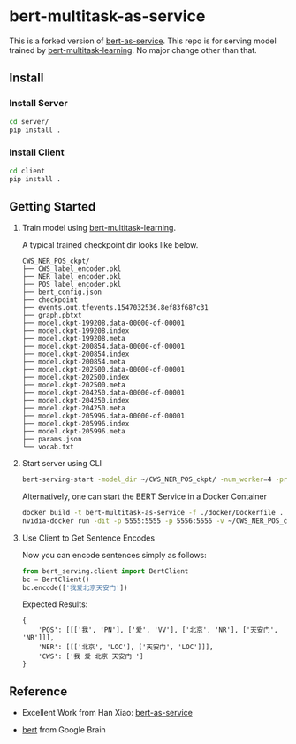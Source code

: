 
# bert-multitask-as-service

This is a forked version of [bert-as-service](https://github.com/hanxiao/bert-as-service). This repo is for serving model trained by [bert-multitask-learning](https://github.com/JayYip/bert-multitask-learning). No major change other than that.

## Install

### Install Server


```bash
cd server/
pip install .
```

### Install Client

```bash
cd client
pip install .
```

## Getting Started

1. Train model using [bert-multitask-learning](https://github.com/JayYip/bert-multitask-learning).

    A typical trained checkpoint dir looks like below.

    ```text
    CWS_NER_POS_ckpt/
    ├── CWS_label_encoder.pkl
    ├── NER_label_encoder.pkl
    ├── POS_label_encoder.pkl
    ├── bert_config.json
    ├── checkpoint
    ├── events.out.tfevents.1547032536.8ef83f687c31
    ├── graph.pbtxt
    ├── model.ckpt-199208.data-00000-of-00001
    ├── model.ckpt-199208.index
    ├── model.ckpt-199208.meta
    ├── model.ckpt-200854.data-00000-of-00001
    ├── model.ckpt-200854.index
    ├── model.ckpt-200854.meta
    ├── model.ckpt-202500.data-00000-of-00001
    ├── model.ckpt-202500.index
    ├── model.ckpt-202500.meta
    ├── model.ckpt-204250.data-00000-of-00001
    ├── model.ckpt-204250.index
    ├── model.ckpt-204250.meta
    ├── model.ckpt-205996.data-00000-of-00001
    ├── model.ckpt-205996.index
    ├── model.ckpt-205996.meta
    ├── params.json
    └── vocab.txt
    ```

2. Start server using CLI

    ```bash
    bert-serving-start -model_dir ~/CWS_NER_POS_ckpt/ -num_worker=4 -problem "CWS|NER|POS"
    ```

    Alternatively, one can start the BERT Service in a Docker Container

    ```bash
    docker build -t bert-multitask-as-service -f ./docker/Dockerfile .
    nvidia-docker run -dit -p 5555:5555 -p 5556:5556 -v ~/CWS_NER_POS_ckpt:/model  -it bert-multitask-as-service
    ```

3. Use Client to Get Sentence Encodes

    Now you can encode sentences simply as follows:

    ```python
    from bert_serving.client import BertClient
    bc = BertClient()
    bc.encode(['我爱北京天安门'])
    ```

    Expected Results:

    ```text
    {
        'POS': [[['我', 'PN'], ['爱', 'VV'], ['北京', 'NR'], ['天安门', 'NR']]],
        'NER': [[['北京', 'LOC'], ['天安门', 'LOC']]],
        'CWS': ['我 爱 北京 天安门 ']
    }
    ```

## Reference

- Excellent Work from Han Xiao: [bert-as-service](https://github.com/hanxiao/bert-as-service)

- [bert](https://github.com/google-research/bert) from Google Brain
